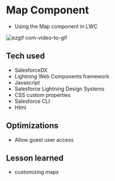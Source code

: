 # Map Component

- Using the Map component in LWC

![ezgif com-video-to-gif](https://user-images.githubusercontent.com/100381663/236634020-cdda2e13-6da9-4030-bc81-7863ef761de8.gif)

## Tech used

- SalesforceDX 
- Lightning Web Components framework
- Javascript
- Salesforce Lightning Design Systems
- CSS custom properties
- Salesforce CLI
- Html

## Optimizations

- Allow guest user access

## Lesson learned
- customizing maps


